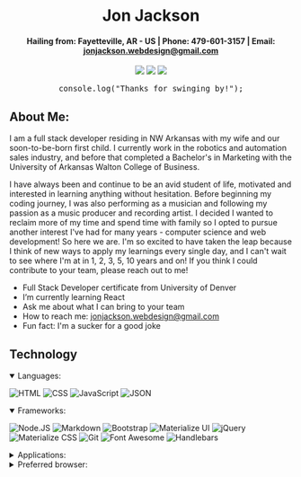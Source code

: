 <div align="center">
 
#  **Jon Jackson** 


#### Hailing from: Fayetteville, AR - US | Phone: 479-601-3157 | Email: jonjackson.webdesign@gmail.com
 
 <a href="https://jonteal.github.io/jonjacksonportfolio/" target="_blank" alt="Github Portfolio"><img src="https://img.shields.io/badge/-PORTFOLIO-181717?logo=GitHub"></a>
 <a href="https://www.linkedin.com/in/jonathanjackson25/" target="_blank" alt="LinkedIn"><img src="https://img.shields.io/badge/-LINKEDIN-0A66C2?logo=LinkedIn"></a>
 <a href="mailto:jonjackson.webdesign@gmail.com" target="_blank" alt="Gmail"><img src="https://img.shields.io/badge/-GMAIL-EA4335?logo=Gmail"></a>
 
 

</div>
<div align="center">
 <pre>console.log("Thanks for swinging by!");</pre>
</div>

## About Me:
I am a full stack developer residing in NW Arkansas with my wife and our soon-to-be-born first child. I currently work in the robotics and automation sales industry, and before that completed a Bachelor's in Marketing with the University of Arkansas Walton College of Business. 

I have always been and continue to be an avid student of life, motivated and interested in learning anything without hesitation. Before beginning my coding journey, I was also performing as a musician and following my passion as a music producer and recording artist. I decided I wanted to reclaim more of my time and spend time with family so I opted to pursue another interest I've had for many years - computer science and web development! So here we are. I'm so excited to have taken the leap because I think of new ways to apply my learnings every single day, and I can't wait to see where I'm at in 1, 2, 3, 5, 10 years and on! If you think I could contribute to your team, please reach out to me!


- Full Stack Developer certificate from University of Denver
- I’m currently learning React 
- Ask me about what I can bring to your team
- How to reach me: jonjackson.webdesign@gmail.com
- Fun fact: I'm a sucker for a good joke


## Technology

<details open>
 <summary>Languages:</summary>

![HTML](https://img.shields.io/badge/HTML5-E34F26?style=for-the-badge&logo=html5&logoColor=white) ![CSS](https://img.shields.io/badge/CSS3-1572B6?style=for-the-badge&logo=css3&logoColor=white) ![JavaScript](https://img.shields.io/badge/JavaScript-323330?style=for-the-badge&logo=javascript&logoColor=F7DF1E) ![JSON](https://img.shields.io/badge/json-5E5C5C?style=for-the-badge&logo=json&logoColor=white)
</details>

<details open>
 <summary>Frameworks:</summary>

![Node.JS](https://img.shields.io/badge/Node.js-339933?style=for-the-badge&logo=nodedotjs&logoColor=white) ![Markdown](https://img.shields.io/badge/Markdown-000000?style=for-the-badge&logo=markdown&logoColor=white) ![Bootstrap](https://img.shields.io/badge/Bootstrap-563D7C?style=for-the-badge&logo=bootstrap&logoColor=white) ![Materialize UI](https://img.shields.io/badge/Material--UI-0081CB?style=for-the-badge&logo=material-ui&logoColor=white) ![jQuery](https://img.shields.io/badge/jQuery-0769AD?style=for-the-badge&logo=jquery&logoColor=white) ![Materialize CSS](https://img.shields.io/badge/-materialize--css-ff69b4?style=for-the-badge&logo=materialize--css&logoColor=white) ![Git](https://img.shields.io/badge/Git-F05032?style=for-the-badge&logo=git&logoColor=white) ![Font Awesome](https://img.shields.io/badge/Font_Awesome-339AF0?style=for-the-badge&logo=fontawesome&logoColor=white) ![Handlebars](https://img.shields.io/badge/Handlebars.js-f0772b?style=for-the-badge&logo=handlebarsdotjs&logoColor=black)
</details>

<details>
 <summary>Applications:</summary>

![Visual Studio](https://img.shields.io/badge/Visual_Studio-5C2D91?style=for-the-badge&logo=visual%20studio&logoColor=white) ![]() ![]()
</details>

<details>
 <summary>Preferred browser:</summary>

![Chrome](https://img.shields.io/badge/Google_chrome-4285F4?style=for-the-badge&logo=Google-chrome&logoColor=white)
</details>
